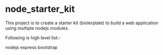 # node_starter_kit
This project is to create a starter kit (biolerplate) to build a web application using multiple nodejs modules.

Following is high level list:-

nodejs
express
bootstrap
